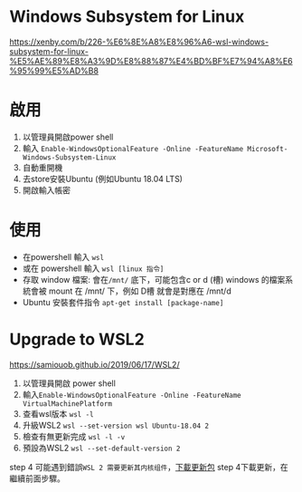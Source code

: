 # Windows Subsystem for Linux

https://xenby.com/b/226-%E6%8E%A8%E8%96%A6-wsl-windows-subsystem-for-linux-%E5%AE%89%E8%A3%9D%E8%88%87%E4%BD%BF%E7%94%A8%E6%95%99%E5%AD%B8

# 啟用
1. 以管理員開啟power shell
2. 輸入 `Enable-WindowsOptionalFeature -Online -FeatureName Microsoft-Windows-Subsystem-Linux`
3. 自動重開機
4. 去store安裝Ubuntu (例如Ubuntu 18.04 LTS)
5. 開啟輸入帳密

# 使用
- 在powershell 輸入 `wsl`
- 或在 powershell 輸入 `wsl [linux 指令]`
- 存取 window 檔案: 會在`/mnt/` 底下，可能包含c or d (槽)
     windows 的檔案系統會被 mount 在 /mnt/ 下，例如 D槽 就會是對應在 /mnt/d
- Ubuntu 安裝套件指令 `apt-get install [package-name]`


# Upgrade to WSL2
https://samiouob.github.io/2019/06/17/WSL2/  
1. 以管理員開啟 power shell
2. 輸入`Enable-WindowsOptionalFeature -Online -FeatureName VirtualMachinePlatform`
3. 查看wsl版本 `wsl -l`
4. 升級WSL2 `wsl --set-version wsl Ubuntu-18.04 2`
5. 檢查有無更新完成 `wsl -l -v`
6. 預設為WSL2  `wsl --set-default-version 2`

step 4 可能遇到錯誤`WSL 2 需要更新其内核组件`，[下載更新包](https://docs.microsoft.com/en-us/windows/wsl/install-win10#step-4---download-the-linux-kernel-update-package) step 4下載更新，在繼續前面步驟。
